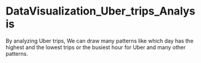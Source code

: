 # DataVisualization_Uber_trips_Analysis
By analyzing Uber trips, We can draw many patterns like which day has the highest and the lowest trips or the busiest hour for Uber and many other patterns.
